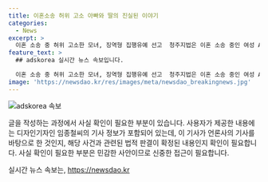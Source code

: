 ```yaml
---
title: 이혼소송 허위 고소 아빠와 딸의 진실된 이야기
categories:
  - News
excerpt: >
  이혼 소송 중 허위 고소한 모녀, 징역형 집행유예 선고  청주지법은 이혼 소송 중인 여성 A씨와 그 딸 B씨에게 무고 혐의로 각각 징역 6개월에 집행유예 2년을 선고했다. 2년 전 B씨가 아버지를 폭행했다는 내용의 허위 고소장을 제출한 것으로 드러나, 사건 당일의 녹음파일로 진실이 밝혀졌다. 재판부는 무고죄는 중대한 범죄로 엄히 처벌할 필요가 있다며 피고인들의 반성을 지적했다. A씨와 B씨는 형사처벌 전력이 없는 점 등을 고려해 형을 정했다.
feature_text: >
  ## adskorea 실시간 뉴스 속보입니다.

  이혼 소송 중 허위 고소한 모녀, 징역형 집행유예 선고  청주지법은 이혼 소송 중인 여성 A씨와 그 딸 B씨에게 무고 혐의로 각각 징역 6개월에 집행유예 2년을 선고했다. 2년 전 B씨가 아버지를 폭행했다는 내용의 허위 고소장을 제출한 것으로 드러나, 사건 당일의 녹음파일로 진실이 밝혀졌다. 재판부는 무고죄는 중대한 범죄로 엄히 처벌할 필요가 있다며 피고인들의 반성을 지적했다. A씨와 B씨는 형사처벌 전력이 없는 점 등을 고려해 형을 정했다.
image: 'https://newsdao.kr/res/images/meta/newsdao_breakingnews.jpg'
---
```


<p><img src="https://newsdao.kr/res/images/meta/newsdao_breakingnews.jpg" alt="adskorea 속보" /></p>

<p>글을 작성하는 과정에서 사실 확인이 필요한 부분이 있습니다. 사용자가 제공한 내용에는 디자인기자인 임종철씨의 기사 정보가 포함되어 있는데, 이 기사가 언론사의 기사를 바탕으로 한 것인지, 해당 사건과 관련된 법적 판결이 확정된 내용인지 확인이 필요합니다. 사실 확인이 필요한 부분은 민감한 사안이므로 신중한 접근이 필요합니다.</p>
실시간 뉴스 속보는, <a href="https://newsdao.kr" rel="dofollow">https://newsdao.kr</a>


